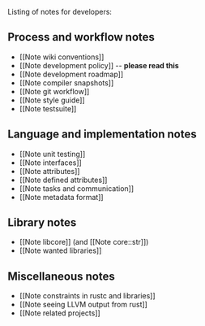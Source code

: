 Listing of notes for developers:

## Process and workflow notes

* [[Note wiki conventions]]
* [[Note development policy]] -- **please read this**
* [[Note development roadmap]]
* [[Note compiler snapshots]]
* [[Note git workflow]]
* [[Note style guide]]
* [[Note testsuite]]

## Language and implementation notes

* [[Note unit testing]]
* [[Note interfaces]]
* [[Note attributes]]
* [[Note defined attributes]]
* [[Note tasks and communication]]
* [[Note metadata format]]

## Library notes

* [[Note libcore]] (and [[Note core::str]])
* [[Note wanted libraries]]

## Miscellaneous notes

* [[Note constraints in rustc and libraries]]
* [[Note seeing LLVM output from rust]]
* [[Note related projects]]
